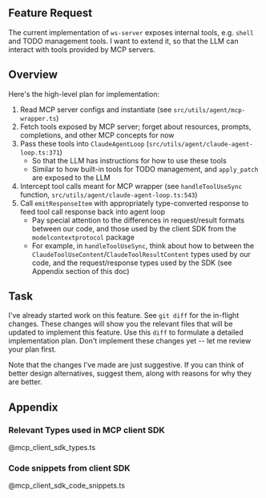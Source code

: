 ## Feature Request

The current implementation of `ws-server` exposes internal tools, e.g. `shell` and TODO management tools.
I want to extend it, so that the LLM can interact with tools provided by MCP servers. 

## Overview

Here's the high-level plan for implementation:

1. Read MCP server configs and instantiate (see `src/utils/agent/mcp-wrapper.ts`)
2. Fetch tools exposed by MCP server; forget about resources, prompts, completions, and other MCP concepts for now
3. Pass these tools into `ClaudeAgentLoop` (`src/utils/agent/claude-agent-loop.ts:371`)
    - So that the LLM has instructions for how to use these tools
    - Similar to how built-in tools for TODO management, and `apply_patch` are exposed to the LLM
4. Intercept tool calls meant for MCP wrapper (see `handleToolUseSync` function, `src/utils/agent/claude-agent-loop.ts:543`)
5. Call `emitResponseItem` with appropriately type-converted response to feed tool call response back into agent loop
    - Pay special attention to the differences in request/result formats between our code, and those used by the client SDK from the `modelcontextprotocol` package
    - For example, in `handleToolUseSync`, think about how to between the `ClaudeToolUseContent`/`ClaudeToolResultContent` types used by our code, and the request/response types used by the SDK (see Appendix section of this doc)

## Task
I've already started work on this feature. See `git diff` for the in-flight changes.
These changes will show you the relevant files that will be updated to implement
this feature. Use this `diff` to formulate a detailed implementation plan.
Don't implement these changes yet -- let me review your plan first.

Note that the changes I've made are just suggestive. If you can think of better design
alternatives, suggest them, along with reasons for why they are better.

## Appendix

### Relevant Types used in MCP client SDK

@mcp_client_sdk_types.ts


### Code snippets from client SDK

@mcp_client_sdk_code_snippets.ts